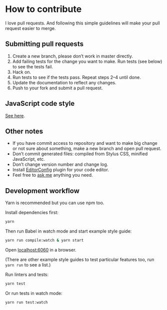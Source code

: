 # How to contribute

I love pull requests. And following this simple guidelines will make your pull request easier to merge.


## Submitting pull requests

1. Create a new branch, please don’t work in master directly.
2. Add failing tests for the change you want to make. Run tests (see below) to see the tests fail.
3. Hack on.
4. Run tests to see if the tests pass. Repeat steps 2–4 until done.
5. Update the documentation to reflect any changes.
6. Push to your fork and submit a pull request.


## JavaScript code style

[See here](https://github.com/tamiadev/eslint-config-tamia#code-style-at-a-glance).


## Other notes

- If you have commit access to repository and want to make big change or not sure about something, make a new branch and open pull request.
- Don’t commit generated files: compiled from Stylus CSS, minified JavaScript, etc.
- Don’t change version number and change log.
- Install [EditorConfig](http://editorconfig.org/) plugin for your code editor.
- Feel free to [ask me](https://gitter.im/styleguidist/styleguidist) anything you need.


## Development workflow

Yarn is recommended but you can use npm too.

Install dependencies first:

```bash
yarn
```

Then run Babel in watch mode and start example style guide:

```bash
yarn run compile:watch & yarn start
```

Open [localhost:6060](http://localhost:6060) in a browser.

(There are other example style guides to test particular features too, run `yarn run` to see a list.)

Run linters and tests:

```bash
yarn test
```

Or run tests in watch mode:

```bash
yarn run test:watch
```
